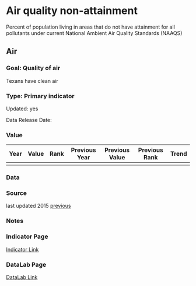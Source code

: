 # Air quality non-attainment
Percent of population living in areas that do not have attainment for all pollutants under current National Ambient Air Quality Standards (NAAQS)
## Air
### Goal: Quality of air
Texans have clean air
### Type: Primary indicator
Updated: yes
Data Release Date: 

### Value

| Year      |  Value      | Rank        | Previous Year | Previous Value | Previous Rank | Trend | 
| ----------- | ----------- | ----------- | ----------- | ----------- | ----------- | -----------|
|             |             |             |             |             |             |            |

### Data

### Source

last updated 2015
[previous](https://www3.epa.gov/airquality/greenbook/ancl3.html)

### Notes


### Indicator Page

[Indicator Link](https://indicators.texas2036.org/indicator/110)

### DataLab Page

[DataLab Link](https://datalab.texas2036.org/csoaqwf/criteria-pollutant-nonattainment-summary-report-for-u-s?accesskey=imvqmqd)